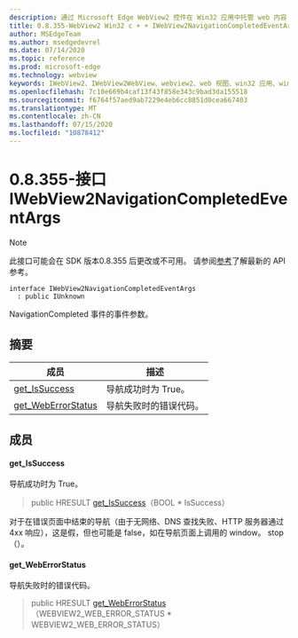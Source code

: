 ```yaml
---
description: 通过 Microsoft Edge WebView2 控件在 Win32 应用中托管 web 内容
title: 0.8.355-WebView2 Win32 c + + IWebView2NavigationCompletedEventArgs
author: MSEdgeTeam
ms.author: msedgedevrel
ms.date: 07/14/2020
ms.topic: reference
ms.prod: microsoft-edge
ms.technology: webview
keywords: IWebView2、IWebView2WebView、webview2、web 视图、win32 应用、win32、edge
ms.openlocfilehash: 7c10e669b4caf13f43f858e343c9bad3da155518
ms.sourcegitcommit: f6764f57aed9ab7229e4eb6cc8851d0cea667403
ms.translationtype: MT
ms.contentlocale: zh-CN
ms.lasthandoff: 07/15/2020
ms.locfileid: "10878412"
---
```

# 0.8.355-接口 IWebView2NavigationCompletedEventArgs 

> [!NOTE]
> 此接口可能会在 SDK 版本0.8.355 后更改或不可用。 请参阅[参考](../../../webview2-api-reference.md)了解最新的 API 参考。

```
interface IWebView2NavigationCompletedEventArgs
  : public IUnknown
```

NavigationCompleted 事件的事件参数。

## 摘要

 成员                        | 描述
--------------------------------|---------------------------------------------
[get_IsSuccess](#get_issuccess) | 导航成功时为 True。
[get_WebErrorStatus](#get_weberrorstatus) | 导航失败时的错误代码。

## 成员

#### get_IsSuccess 

导航成功时为 True。

> public HRESULT [get_IsSuccess](#get_issuccess)（BOOL * IsSuccess）

对于在错误页面中结束的导航（由于无网络、DNS 查找失败、HTTP 服务器通过4xx 响应），这是假，但也可能是 false，如在导航页面上调用的 window。 stop （）。

#### get_WebErrorStatus 

导航失败时的错误代码。

> public HRESULT [get_WebErrorStatus](#get_weberrorstatus)（WEBVIEW2_WEB_ERROR_STATUS * WEBVIEW2_WEB_ERROR_STATUS）

